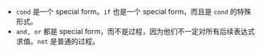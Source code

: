 * `cond` 是一个 special form。`if` 也是一个 special form，而且是 `cond` 的特殊形式。 
* `and, or` 都是 special form，而不是过程，因为他们不一定对所有后续表达式求值。`not` 是普通的过程。
